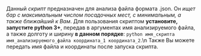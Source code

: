 Данный *скрипт* предназначен для анализа файла формата .json. Он *ищет бар с максимальным числом посадочных мест, с минимальным,
а также ближайший к Вам*. Для пользования скриптом **установите, запустите python 3+**, передав в аргументах имя анализируемого
файла, а также долготу и ширину **в данном порядке**:
`python имя_скрипта имя_анализируемого_файла координата_1 координата_2`.\n
Также Вы можете передать имя файла и координаты после запуска скрипта.

